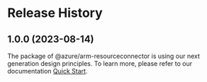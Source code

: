 # Release History
    
## 1.0.0 (2023-08-14)

The package of @azure/arm-resourceconnector is using our next generation design principles. To learn more, please refer to our documentation [Quick Start](https://aka.ms/azsdk/js/mgmt/quickstart ).

